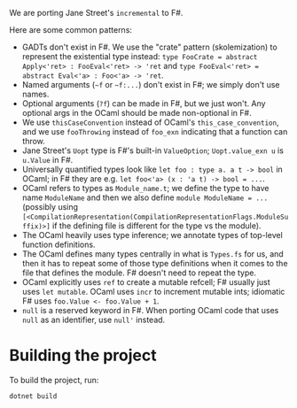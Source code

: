 We are porting Jane Street's `incremental` to F#.

Here are some common patterns:

* GADTs don't exist in F#. We use the "crate" pattern (skolemization) to represent the existential type instead: `type FooCrate = abstract Apply<'ret> : FooEval<'ret> -> 'ret` and `type FooEval<'ret> = abstract Eval<'a> : Foo<'a> -> 'ret`.
* Named arguments (`~f` or `~f:...`) don't exist in F#; we simply don't use names.
* Optional arguments (`?f`) can be made in F#, but we just won't. Any optional args in the OCaml should be made non-optional in F#.
* We use `thisCaseConvention` instead of OCaml's `this_case_convention`, and we use `fooThrowing` instead of `foo_exn` indicating that a function can throw.
* Jane Street's `Uopt` type is F#'s built-in `ValueOption`; `Uopt.value_exn u` is `u.Value` in F#.
* Universally quantified types look like `let foo : type a. a t -> bool` in OCaml; in F# they are e.g. `let foo<'a> (x : 'a t) -> bool = ...`.
* OCaml refers to types as `Module_name.t`; we define the type to have name `ModuleName` and then we also define `module ModuleName = ...` (possibly using `[<CompilationRepresentation(CompilationRepresentationFlags.ModuleSuffix)>]` if the defining file is different for the type vs the module).
* The OCaml heavily uses type inference; we annotate types of top-level function definitions.
* The OCaml defines many types centrally in what is `Types.fs` for us, and then it has to repeat some of those type definitions when it comes to the file that defines the module. F# doesn't need to repeat the type.
* OCaml explicitly uses `ref` to create a mutable refcell; F# usually just uses `let mutable`. OCaml uses `incr` to increment mutable ints; idiomatic F# uses `foo.Value <- foo.Value + 1`.
* `null` is a reserved keyword in F#. When porting OCaml code that uses `null` as an identifier, use `null'` instead.

# Building the project

To build the project, run:
```
dotnet build
```
